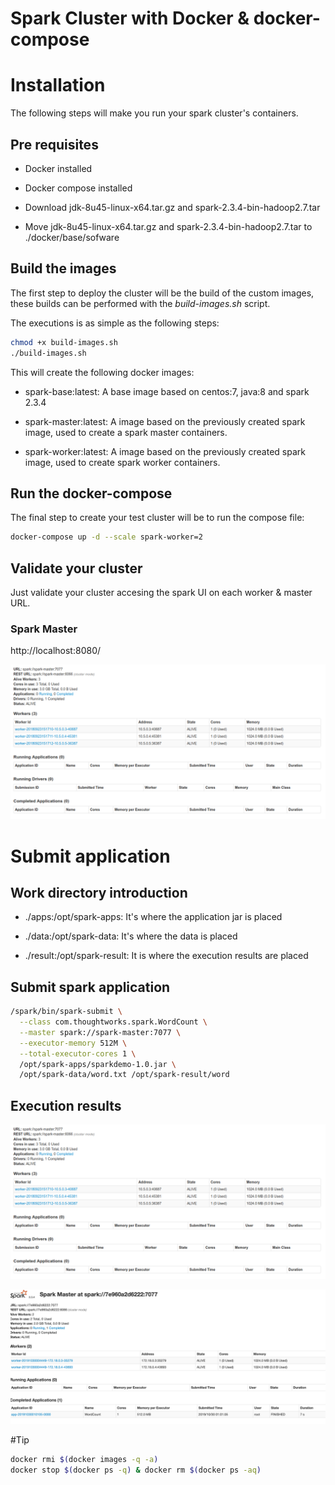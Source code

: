 # Spark Cluster with Docker & docker-compose


# Installation

The following steps will make you run your spark cluster's containers.

## Pre requisites

* Docker installed

* Docker compose installed

* Download jdk-8u45-linux-x64.tar.gz and spark-2.3.4-bin-hadoop2.7.tar

* Move jdk-8u45-linux-x64.tar.gz and spark-2.3.4-bin-hadoop2.7.tar to ./docker/base/sofware

## Build the images

The first step to deploy the cluster will be the build of the custom images, these builds can be performed with the *build-images.sh* script. 

The executions is as simple as the following steps:

```sh
chmod +x build-images.sh
./build-images.sh
```

This will create the following docker images:

* spark-base:latest: A base image based on centos:7, java:8 and spark 2.3.4

* spark-master:latest: A image based on the previously created spark image, used to create a spark master containers.

* spark-worker:latest: A image based on the previously created spark image, used to create spark worker containers.

## Run the docker-compose

The final step to create your test cluster will be to run the compose file:

```sh
docker-compose up -d --scale spark-worker=2
```

## Validate your cluster

Just validate your cluster accesing the spark UI on each worker & master URL.

### Spark Master

http://localhost:8080/

![alt text](docs/spark-master.png "Spark master UI")

# Submit application 

## Work directory introduction

* ./apps:/opt/spark-apps: It's where the application jar is placed

* ./data:/opt/spark-data: It's where the data is placed

* ./result:/opt/spark-result: It is where the execution results are placed


## Submit spark application
```bash
/spark/bin/spark-submit \
  --class com.thoughtworks.spark.WordCount \
  --master spark://spark-master:7077 \
  --executor-memory 512M \
  --total-executor-cores 1 \
  /opt/spark-apps/sparkdemo-1.0.jar \
  /opt/spark-data/word.txt /opt/spark-result/word
```

## Execution results
![alt text](docs/spark-master.png "Spark master UI")

![alt text](docs/spark-application.png "Result")

#Tip
```bash
docker rmi $(docker images -q -a)
docker stop $(docker ps -q) & docker rm $(docker ps -aq)
```